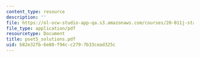 ```yaml
---
content_type: resource
description: ''
file: https://ol-ocw-studio-app-qa.s3.amazonaws.com/courses/20-011j-statistical-thermodynamics-of-biomolecular-systems-be-011j-spring-2004/b82e32fb6e88f94cc2797b33cead325c_pset5_solutions.pdf
file_type: application/pdf
resourcetype: Document
title: pset5_solutions.pdf
uid: b82e32fb-6e88-f94c-c279-7b33cead325c
---
```

